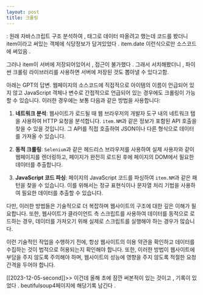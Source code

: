```yaml
---
layout: post
title: 크롤링
---
```



: 원래 자바스크립트 <html>구조 분석하여 , 태그로 데이터 따올려고 했는데 코드를 봤더니
item이라고 써있는 객체에 식당정보가 담겨있었다 . item.date 이런식으로만 소스코드에 써있음 . 

그러나 item이 서버에 저장되어있어서 , 접근이 불가했다 . 그래서 서치해봤더니 , 
파이썬 크롤링 라이브러리를 사용하면 서버에 저장된 것도 뽑아낼 수 있다고함.

아래는 GPT의 답변.   웹페이지의 소스코드에 직접적으로 아이템의 이름이 언급되어 있지 않고 JavaScript 객체나 변수로 간접적으로 언급되어 있는 경우에도 크롤링이 가능할 수 있습니다. 이러한 경우에는 보통 다음과 같은 방법을 사용합니다:

1. **네트워크 분석**: 웹사이트가 로드될 때 웹 브라우저의 개발자 도구 내의 네트워크 탭을 사용하여 HTTP 요청을 분석합니다. `item.NM`과 같은 정보가 포함된 API 호출을 찾을 수 있을 것입니다. 그 API를 직접 호출하여 JSON이나 다른 형식으로 데이터를 가져올 수 있습니다.
    
2. **동적 크롤링**: `Selenium`과 같은 헤드리스 브라우저를 사용하여 실제 사용자와 같이 웹페이지를 렌더링하고, 페이지가 완전히 로드된 후에 페이지의 DOM에서 필요한 데이터를 추출합니다.
    
3. **JavaScript 코드 파싱**: 페이지의 JavaScript 코드를 파싱하여 `item.NM`과 같은 패턴을 찾을 수 있습니다. 이를 위해서는 정규 표현식이나 문자열 처리 기법을 사용하여 필요한 데이터를 추출할 수 있습니다.
    

다만, 이러한 방법들은 기술적으로 더 복잡하며 웹사이트의 구조에 대한 깊은 이해가 필요합니다. 또한, 웹사이트가 클라이언트 측 스크립트를 사용하여 데이터를 동적으로 로드하는 경우, 데이터를 가져오기 위해 실제로 스크립트를 실행해야 하는 경우가 많습니다.

이런 기술적인 작업을 수행하기 전에, 항상 웹사이트의 이용 약관을 확인하고 데이터를 수집하는 것이 법적으로 허용되는지 확인해야 합니다. 또한, 이러한 방법이 웹사이트에 부담을 주지 않도록 주의해야 하며, 웹사이트의 성능에 영향을 주지 않도록 적절한 요청 간격을 두어야 합니다.


[[2023-12-05-second]]>> 이건데 
올해 초에 잠깐 써본적이 있는 것이고 , 기록이 있었다 . beutifulsoup4페이지에 해당기록 남긴다 . 


